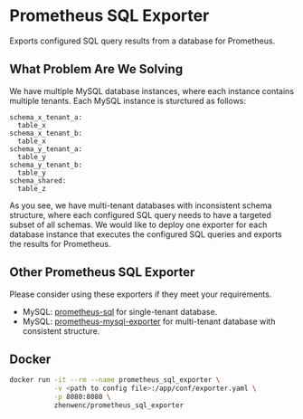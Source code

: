 # Prometheus SQL Exporter

Exports configured SQL query results from a database for Prometheus.

## What Problem Are We Solving

We have multiple MySQL database instances, where each instance contains multiple tenants. Each MySQL instance is sturctured as follows:

    schema_x_tenant_a:
      table_x
    schema_x_tenant_b:
      table_x
    schema_y_tenant_a:
      table_y
    schema_y_tenant_b:
      table_y
    schema_shared:
      table_z

As you see, we have multi-tenant databases with inconsistent schema structure, where each configured SQL query needs to have a targeted subset of all schemas. We would like to deploy one exporter for each database instance that executes the configured SQL queries and exports the results for Prometheus. 

## Other Prometheus SQL Exporter

Please consider using these exporters if they meet your requirements.

- MySQL: [prometheus-sql](https://github.com/chop-dbhi/prometheus-sql) for single-tenant database.
- MySQL: [prometheus-mysql-exporter](https://github.com/braedon/prometheus-mysql-exporter) for multi-tenant database with consistent structure.

## Docker

```sh
docker run -it --rm --name prometheus_sql_exporter \
           -v <path to config file>:/app/conf/exporter.yaml \
           -p 8080:8080 \
           zhenwenc/prometheus_sql_exporter
```

